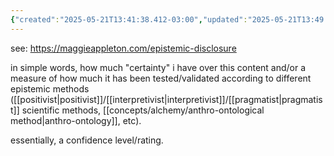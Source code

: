 ```yaml
---
{"created":"2025-05-21T13:41:38.412-03:00","updated":"2025-05-21T13:49:43.329-03:00","tags":["pattern","knowledgedesign"],"notestage":["🌱"],"dg-publish":true,"permalink":"/patterns/active-patterns/epistemic-status/","dgPassFrontmatter":true}
---
```


see: https://maggieappleton.com/epistemic-disclosure

in simple words, how much "certainty" i have over this content and/or a measure of how much it has been tested/validated according to different epistemic methods ([[positivist\|positivist]]/[[interpretivist\|interpretivist]]/[[pragmatist\|pragmatist]] scientific methods, [[concepts/alchemy/anthro-ontological method\|anthro-ontology]], etc).

essentially, a confidence level/rating.